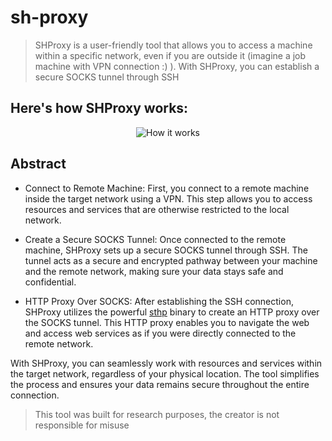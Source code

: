# sh-proxy

> SHProxy is a user-friendly tool that allows you to access a machine within a specific network, even if you are outside it (imagine a job machine with VPN connection :) ). With SHProxy, you can establish a secure SOCKS tunnel through SSH

Here's how SHProxy works:
---
<p align="center">
  <img src="https://github.com/girorme/shproxy/assets/54730507/b1a3799f-990e-4321-a508-78a0e88211cf" alt="How it works">
</p>

Abstract
---
- Connect to Remote Machine: First, you connect to a remote machine inside the target network using a VPN. This step allows you to access resources and services that are otherwise restricted to the local network.

- Create a Secure SOCKS Tunnel: Once connected to the remote machine, SHProxy sets up a secure SOCKS tunnel through SSH. The tunnel acts as a secure and encrypted pathway between your machine and the remote network, making sure your data stays safe and confidential.

- HTTP Proxy Over SOCKS: After establishing the SSH connection, SHProxy utilizes the powerful [sthp](https://github.com/KaranGauswami/socks-to-http-proxy) binary to create an HTTP proxy over the SOCKS tunnel. This HTTP proxy enables you to navigate the web and access web services as if you were directly connected to the remote network.

With SHProxy, you can seamlessly work with resources and services within the target network, regardless of your physical location. The tool simplifies the process and ensures your data remains secure throughout the entire connection.

> This tool was built for research purposes, the creator is not responsible for misuse
